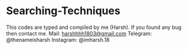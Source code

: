 # Searching-Techniques
This codes are typed and compiled by me (Harsh). If you found any bug then contact me. 
Mail: harshhhh1803@gmail.com
Telegram: @thenameisharsh 
Instagram: @imharsh.18
